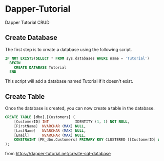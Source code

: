 # Dapper-Tutorial
Dapper Tutorial CRUD

## Create Database
The first step is to create a database using the following script.

```sql
IF NOT EXISTS(SELECT * FROM sys.databases WHERE name = 'Tutorial')
  BEGIN
    CREATE DATABASE Tutorial
  END
```
This script will add a database named Tutorial if it doesn't exist.

## Create Table
Once the database is created, you can now create a table in the database.

```sql
CREATE TABLE [dbo].[Customers] (
    [CustomerID] INT            IDENTITY (1, 1) NOT NULL,
    [FirstName]  NVARCHAR (MAX) NULL,
    [LastName]   NVARCHAR (MAX) NULL,
    [Email]      NVARCHAR (MAX) NULL,
    CONSTRAINT [PK_dbo.Customers] PRIMARY KEY CLUSTERED ([CustomerID] ASC)
);
```

from https://dapper-tutorial.net/create-sql-database
